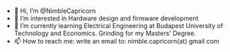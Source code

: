 - 👋 Hi, I’m @NimbleCapricorn
- 👀 I’m interested in Hardware design and firmware development
- 🌱 I’m currently learning Electrical Engineering at Budapest University of Technology and Economics. Grinding for my Masters' Degree. 
- 📫 How to reach me:  write an email to: nimble.capricorn(at) gmail com 

<!---
NimbleCapricorn/NimbleCapricorn is a ✨ special ✨ repository because its `README.md` (this file) appears on your GitHub profile.
You can click the Preview link to take a look at your changes.
--->
